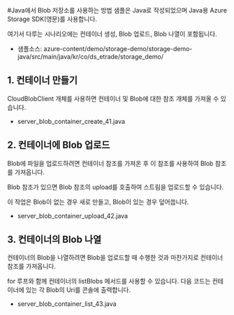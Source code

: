 #Java에서 Blob 저장소를 사용하는 방법
샘플은 Java로 작성되었으며 Java용 Azure Storage SDK(영문)를 사용합니다.

여기서 다루는 시나리오에는 컨테이너 생성, Blob 업로드, Blob 나열이 포함됩니다.

 - 샘플소스: azure-content/demo/storage-demo/storage-demo-java/src/main/java/kr/co/ds_etrade/storage_demo/



## 1. 컨테이너 만들기
CloudBlobClient 개체를 사용하면 컨테이너 및 Blob에 대한 참조 개체를 가져올 수 있습니다.

 - server_blob_container_create_41.java



## 2. 컨테이너에 Blob 업로드
Blob에 파일을 업로드하려면 컨테이너 참조를 가져온 후 이 참조를 사용하여 Blob 참조를 가져옵니다.

Blob 참조가 있으면 Blob 참조의 upload를 호출하여 스트림을 업로드할 수 있습니다.

이 작업은 Blob이 없는 경우 새로 만들고, Blob이 있는 경우 덮어씁니다.

 - server_blob_container_upload_42.java


## 3. 컨테이너의 Blob 나열
컨테이너의 Blob을 나열하려면 Blob을 업로드할 때 수행한 것과 마찬가지로 컨테이너 참조를 가져옵니다.

for 루프와 함께 컨테이너의 listBlobs 메서드를 사용할 수 있습니다. 다음 코드는 컨테이너에 있는 각 Blob의 Uri를 콘솔에 출력합니다.

 - server_blob_container_list_43.java
